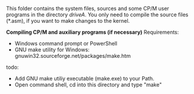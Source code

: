 This folder contains the system files, sources and some CP/M user programs in the directory *driveA*. You only need to compile the source files (*.asm), if you want to make changes to the kernel. 

**Compiling CP/M and auxiliary programs (if necessary)**
Requirements: 

 - Windows command prompt or PowerShell
 - GNU make utility for Windows: gnuwin32.sourceforge.net/packages/make.htm

todo:
- Add GNU make utiliy executable (make.exe) to your Path.
- Open command shell, cd into this directory and type "make"